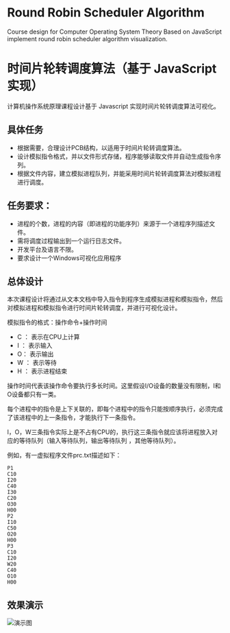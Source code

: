 # Round Robin Scheduler Algorithm

Course design for Computer Operating System Theory Based on JavaScript implement round robin scheduler algorithm visualization.

# 时间片轮转调度算法（基于 JavaScript 实现）

计算机操作系统原理课程设计基于 Javascript 实现时间片轮转调度算法可视化。

## 具体任务

- 根据需要，合理设计PCB结构，以适用于时间片轮转调度算法。
- 设计模拟指令格式，并以文件形式存储，程序能够读取文件并自动生成指令序列。
- 根据文件内容，建立模拟进程队列，并能采用时间片轮转调度算法对模拟进程进行调度。

## 任务要求：

- 进程的个数，进程的内容（即进程的功能序列）来源于一个进程序列描述文件。
- 需将调度过程输出到一个运行日志文件。
- 开发平台及语言不限。
- 要求设计一个Windows可视化应用程序

## 总体设计

本次课程设计将通过从文本文档中导入指令到程序生成模拟进程和模拟指令，然后对模拟进程和模拟指令进行时间片轮转调度，并进行可视化设计。

模拟指令的格式：操作命令+操作时间
- C ： 表示在CPU上计算
- I ： 表示输入
- O： 表示输出
- W ： 表示等待
- H ： 表示进程结束

操作时间代表该操作命令要执行多长时间。这里假设I/O设备的数量没有限制，I和O设备都只有一类。

每个进程中的指令是上下关联的，即每个进程中的指令只能按顺序执行，必须完成了该进程中的上一条指令，才能执行下一条指令。

I，O，W三条指令实际上是不占有CPU的，执行这三条指令就应该将进程放入对应的等待队列（输入等待队列，输出等待队列 ，其他等待队列）。

例如，有一虚拟程序文件prc.txt描述如下：

```
P1
C10
I20
C40
I30
C20
O30
H00
P2
I10
C50
O20
H00
P3
C10
I20
W20
C40
O10
H00
```

## 效果演示

![演示图](.)
